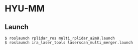 # HYU-MM

## Launch
```
$ roslaunch rplidar_ros multi_rplidar_a2m8.launch
$ roslaunch ira_laser_tools laserscan_multi_merger.launch
```
